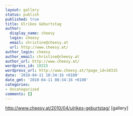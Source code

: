 ```yaml
---
layout: gallery
status: publish
published: true
title: Ulrikes Geburtstag
author:
  display_name: cheesy
  login: cheesy
  email: christine@cheesy.at
  url: http://www.cheesy.at/
author_login: cheesy
author_email: christine@cheesy.at
author_url: http://www.cheesy.at/
wordpress_id: 10315
wordpress_url: http://www.cheesy.at/?page_id=10315
date: '2010-04-11 10:34:16 +0100'
date_gmt: '2010-04-11 08:34:16 +0100'
categories:
- Uncategorized
comments: []
---
```

http://www.cheesy.at/2010/04/ulrikes-geburtstag/
[gallery]<!--:-->
